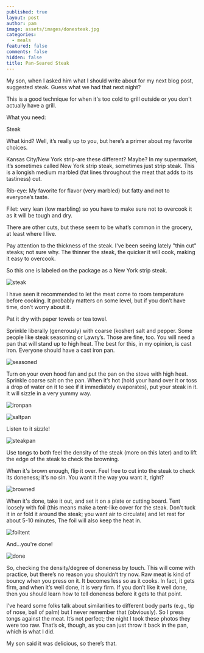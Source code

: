 ```yaml
---
published: true
layout: post
author: pam
image: assets/images/donesteak.jpg
categories:
  - meals
featured: false
comments: false
hidden: false
title: Pan-Seared Steak
---
```


My son, when I asked him what I should write about for my next blog post, suggested steak.  Guess what we had that next night?

This is a good technique for when it's too cold to grill outside or you don't actually have a grill.

What you need:

Steak

What kind? Well, it’s really up to you, but here’s a primer about my favorite choices.

Kansas City/New York strip-are these different? Maybe? In my supermarket, it’s sometimes called New York strip steak, sometimes just strip steak. This is a longish medium marbled (fat lines throughout the meat that adds to its tastiness) cut.

Rib-eye: My favorite for flavor (very marbled) but fatty and not to everyone’s taste.

Filet: very lean (low marbling) so you have to make sure not to overcook it as it will be tough and dry.

There are other cuts, but these seem to be what’s common in the grocery, at least where I live.

Pay attention to the thickness of the steak. I've been seeing lately "thin cut" steaks; not sure why. The thinner the steak, the quicker it will cook, making it easy to overcook.  

So this one is labeled on the package as a New York strip steak. 

![steak](/assets/images/steakraw.jpg)

I have seen it recommended to let the meat come to room temperature before cooking.  It probably matters on some level, but if you don’t have time, don’t worry about it.

Pat it dry with paper towels or tea towel.

Sprinkle liberally (generously) with coarse (kosher) salt and pepper. Some people like steak seasoning or Lawry’s. Those are fine, too.
You will need a pan that will stand up to high heat.  The best for this, in my opinion, is cast iron.  Everyone should have a cast iron pan.

![seasoned](/assets/images/seasonedsteak.jpg)

Turn on your oven hood fan and put the pan on the stove with high heat. Sprinkle coarse salt on the pan. 
When it’s hot (hold your hand over it or toss a drop of water on it to see if it immediately evaporates), put your steak in it. It will sizzle in a very yummy way.

![ironpan](/assets/images/castironpan.jpg)

![saltpan](/assets/images/saltpan.jpg)

Listen to it sizzle!

![steakpan](/assets/images/steakinpan.jpg)

Use tongs to both feel the density of the steak (more on this later) and to lift the edge of the steak to check the browning. 



When it's brown enough, flip it over.  Feel free to cut into the  steak to check its doneness; it's no sin. You want it the way you want it, right?

![browned](/assets/images/brownedsteak.jpg)

When it's done, take it out, and set it on a plate or cutting board.  Tent loosely with foil (this means make a tent-like cover for the steak. Don't tuck it in or fold it around the steak; you want air to circulate) and let rest for about 5-10 minutes,  The foil will also keep the heat in. 



![foiltent](/assets/images/foiltent.jpg)

And...you're done!

![done](/assets/images/donesteak.jpg)

So, checking the density/degree of doneness by touch.  This will come with practice, but there’s no reason you shouldn’t try now.  Raw meat is kind of bouncy when you press on it.  It becomes less so as it cooks. In fact, it gets firm, and when it’s well done, it is very firm.  If you don’t like it well done, then you should learn how to tell doneness before it gets to that point.

I’ve heard some folks talk about similarities to different body parts (e.g., tip of nose, ball of palm) but I never remember that (obviously). So I press tongs against the meat.  It’s not perfect; the night I took these photos they were too raw.  That’s ok, though, as you can just throw it back in the pan, which is what I did.  

My son said it was delicious, so there’s that. 

